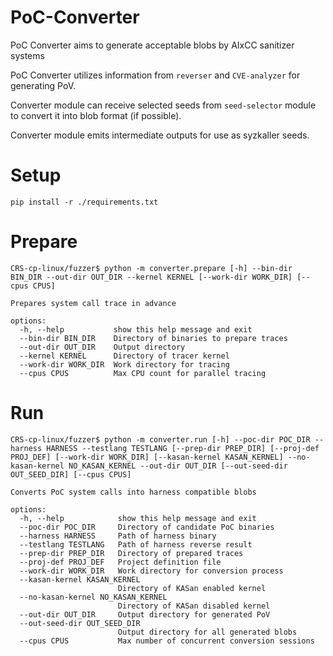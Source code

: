 # PoC-Converter

PoC Converter aims to generate acceptable blobs by AIxCC sanitizer systems

PoC Converter utilizes information from `reverser` and `CVE-analyzer` for generating PoV.

Converter module can receive selected seeds from `seed-selector` module to convert it into blob format (if possible).

Converter module emits intermediate outputs for use as syzkaller seeds.


# Setup

```
pip install -r ./requirements.txt
```


# Prepare

```
CRS-cp-linux/fuzzer$ python -m converter.prepare [-h] --bin-dir BIN_DIR --out-dir OUT_DIR --kernel KERNEL [--work-dir WORK_DIR] [--cpus CPUS]

Prepares system call trace in advance

options:
  -h, --help           show this help message and exit
  --bin-dir BIN_DIR    Directory of binaries to prepare traces
  --out-dir OUT_DIR    Output directory
  --kernel KERNEL      Directory of tracer kernel
  --work-dir WORK_DIR  Work directory for tracing
  --cpus CPUS          Max CPU count for parallel tracing
```

# Run

```
CRS-cp-linux/fuzzer$ python -m converter.run [-h] --poc-dir POC_DIR --harness HARNESS --testlang TESTLANG [--prep-dir PREP_DIR] [--proj-def PROJ_DEF] [--work-dir WORK_DIR] [--kasan-kernel KASAN_KERNEL] --no-kasan-kernel NO_KASAN_KERNEL --out-dir OUT_DIR [--out-seed-dir OUT_SEED_DIR] [--cpus CPUS]

Converts PoC system calls into harness compatible blobs

options:
  -h, --help            show this help message and exit
  --poc-dir POC_DIR     Directory of candidate PoC binaries
  --harness HARNESS     Path of harness binary
  --testlang TESTLANG   Path of harness reverse result
  --prep-dir PREP_DIR   Directory of prepared traces
  --proj-def PROJ_DEF   Project definition file
  --work-dir WORK_DIR   Work directory for conversion process
  --kasan-kernel KASAN_KERNEL
                        Directory of KASan enabled kernel
  --no-kasan-kernel NO_KASAN_KERNEL
                        Directory of KASan disabled kernel
  --out-dir OUT_DIR     Output directory for generated PoV
  --out-seed-dir OUT_SEED_DIR
                        Output directory for all generated blobs
  --cpus CPUS           Max number of concurrent conversion sessions
```

